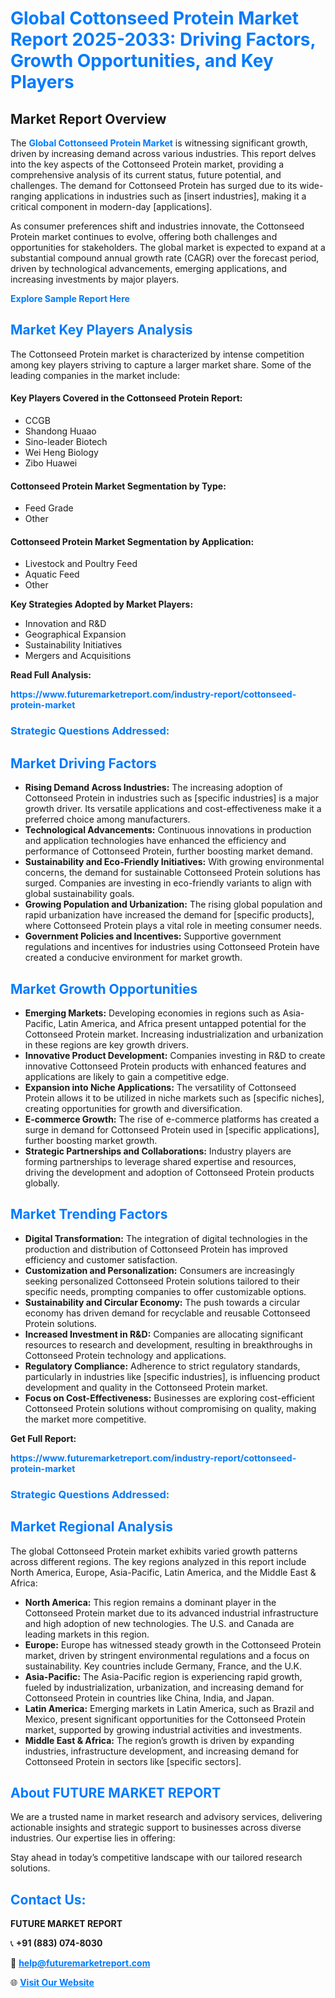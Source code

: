 <h1 style="color: #007BFF;">Global Cottonseed Protein Market Report 2025-2033: Driving Factors, Growth Opportunities, and Key Players</h1>

<section id="overview">
<h2>Market Report Overview</h2>
<p>The <a href="https://www.futuremarketreport.com/industry-report/cottonseed-protein-market" style="color: #007BFF; text-decoration: none;"><strong>Global Cottonseed Protein Market</strong></a> is witnessing significant growth, driven by increasing demand across various industries. This report delves into the key aspects of the Cottonseed Protein market, providing a comprehensive analysis of its current status, future potential, and challenges. The demand for Cottonseed Protein has surged due to its wide-ranging applications in industries such as [insert industries], making it a critical component in modern-day [applications].</p>
<p>As consumer preferences shift and industries innovate, the Cottonseed Protein market continues to evolve, offering both challenges and opportunities for stakeholders. The global market is expected to expand at a substantial compound annual growth rate (CAGR) over the forecast period, driven by technological advancements, emerging applications, and increasing investments by major players.</p>
</section>

<section id="overview">
<p><a href="https://www.futuremarketreport.com/request-sample/reportId=48977" style="color: #007BFF; text-decoration: none;"><strong>Explore Sample Report Here</strong></a></p>
</section>

<section id="key-players">
<h2 style="color: #007BFF;">Market Key Players Analysis</h2>
<p>The Cottonseed Protein market is characterized by intense competition among key players striving to capture a larger market share. Some of the leading companies in the market include:</p>
<h4>Key Players Covered in the Cottonseed Protein Report:</h4>
<ul><li>CCGB</li><li>Shandong Huaao</li><li>Sino-leader Biotech</li><li>Wei Heng Biology</li><li>Zibo Huawei</li></ul>
<h4>Cottonseed Protein Market Segmentation by Type:</h4>
<ul><li>Feed Grade</li><li>Other</li></ul>

<h4>Cottonseed Protein Market Segmentation by Application:</h4>
<ul><li>Livestock and Poultry Feed</li><li>Aquatic Feed</li><li>Other</li></ul>
<p><strong>Key Strategies Adopted by Market Players:</strong></p>
<ul>
<li>Innovation and R&D</li>
<li>Geographical Expansion</li>
<li>Sustainability Initiatives</li>
<li>Mergers and Acquisitions</li>
</ul>
</section>

<section>
<p><strong>Read Full Analysis: </strong></p><a href="https://www.futuremarketreport.com/industry-report/cottonseed-protein-market" style="color: #007BFF; text-decoration: none;"><strong>https://www.futuremarketreport.com/industry-report/cottonseed-protein-market</strong></a>
<h3 style="color: #007BFF;">Strategic Questions Addressed:</h3>
</section>

<section id="driving-factors">
<h2 style="color: #007BFF;">Market Driving Factors</h2>
<ul>
<li><strong>Rising Demand Across Industries:</strong> The increasing adoption of Cottonseed Protein in industries such as [specific industries] is a major growth driver. Its versatile applications and cost-effectiveness make it a preferred choice among manufacturers.</li>
<li><strong>Technological Advancements:</strong> Continuous innovations in production and application technologies have enhanced the efficiency and performance of Cottonseed Protein, further boosting market demand.</li>
<li><strong>Sustainability and Eco-Friendly Initiatives:</strong> With growing environmental concerns, the demand for sustainable Cottonseed Protein solutions has surged. Companies are investing in eco-friendly variants to align with global sustainability goals.</li>
<li><strong>Growing Population and Urbanization:</strong> The rising global population and rapid urbanization have increased the demand for [specific products], where Cottonseed Protein plays a vital role in meeting consumer needs.</li>
<li><strong>Government Policies and Incentives:</strong> Supportive government regulations and incentives for industries using Cottonseed Protein have created a conducive environment for market growth.</li>
</ul>
</section>

<section id="growth-opportunities">
<h2 style="color: #007BFF;">Market Growth Opportunities</h2>
<ul>
<li><strong>Emerging Markets:</strong> Developing economies in regions such as Asia-Pacific, Latin America, and Africa present untapped potential for the Cottonseed Protein market. Increasing industrialization and urbanization in these regions are key growth drivers.</li>
<li><strong>Innovative Product Development:</strong> Companies investing in R&D to create innovative Cottonseed Protein products with enhanced features and applications are likely to gain a competitive edge.</li>
<li><strong>Expansion into Niche Applications:</strong> The versatility of Cottonseed Protein allows it to be utilized in niche markets such as [specific niches], creating opportunities for growth and diversification.</li>
<li><strong>E-commerce Growth:</strong> The rise of e-commerce platforms has created a surge in demand for Cottonseed Protein used in [specific applications], further boosting market growth.</li>
<li><strong>Strategic Partnerships and Collaborations:</strong> Industry players are forming partnerships to leverage shared expertise and resources, driving the development and adoption of Cottonseed Protein products globally.</li>
</ul>
</section>

<section id="trending-factors">
<h2 style="color: #007BFF;">Market Trending Factors</h2>
<ul>
<li><strong>Digital Transformation:</strong> The integration of digital technologies in the production and distribution of Cottonseed Protein has improved efficiency and customer satisfaction.</li>
<li><strong>Customization and Personalization:</strong> Consumers are increasingly seeking personalized Cottonseed Protein solutions tailored to their specific needs, prompting companies to offer customizable options.</li>
<li><strong>Sustainability and Circular Economy:</strong> The push towards a circular economy has driven demand for recyclable and reusable Cottonseed Protein solutions.</li>
<li><strong>Increased Investment in R&D:</strong> Companies are allocating significant resources to research and development, resulting in breakthroughs in Cottonseed Protein technology and applications.</li>
<li><strong>Regulatory Compliance:</strong> Adherence to strict regulatory standards, particularly in industries like [specific industries], is influencing product development and quality in the Cottonseed Protein market.</li>
<li><strong>Focus on Cost-Effectiveness:</strong> Businesses are exploring cost-efficient Cottonseed Protein solutions without compromising on quality, making the market more competitive.</li>
</ul>
</section>

<section>
<p><strong>Get Full Report: </strong></p><a href="https://www.futuremarketreport.com/industry-report/cottonseed-protein-market" style="color: #007BFF; text-decoration: none;"><strong>https://www.futuremarketreport.com/industry-report/cottonseed-protein-market</strong></a>
<h3 style="color: #007BFF;">Strategic Questions Addressed:</h3>
</section>


<section id="regional-analysis">
<h2 style="color: #007BFF;">Market Regional Analysis</h2>
<p>The global Cottonseed Protein market exhibits varied growth patterns across different regions. The key regions analyzed in this report include North America, Europe, Asia-Pacific, Latin America, and the Middle East & Africa:</p>
<ul>
<li><strong>North America:</strong> This region remains a dominant player in the Cottonseed Protein market due to its advanced industrial infrastructure and high adoption of new technologies. The U.S. and Canada are leading markets in this region.</li>
<li><strong>Europe:</strong> Europe has witnessed steady growth in the Cottonseed Protein market, driven by stringent environmental regulations and a focus on sustainability. Key countries include Germany, France, and the U.K.</li>
<li><strong>Asia-Pacific:</strong> The Asia-Pacific region is experiencing rapid growth, fueled by industrialization, urbanization, and increasing demand for Cottonseed Protein in countries like China, India, and Japan.</li>
<li><strong>Latin America:</strong> Emerging markets in Latin America, such as Brazil and Mexico, present significant opportunities for the Cottonseed Protein market, supported by growing industrial activities and investments.</li>
<li><strong>Middle East & Africa:</strong> The region’s growth is driven by expanding industries, infrastructure development, and increasing demand for Cottonseed Protein in sectors like [specific sectors].</li>
</ul>
</section>

<footer>
<h2 style="color: #007BFF;">About FUTURE MARKET REPORT</h2>
<p>We are a trusted name in market research and advisory services, delivering actionable insights and strategic support to businesses across diverse industries. Our expertise lies in offering:</p>

<p>Stay ahead in today’s competitive landscape with our tailored research solutions.</p>

<h2 style="color: #007BFF;">Contact Us:</h2>
<p><strong>FUTURE MARKET REPORT</strong></p>
<p>📞 <strong>+91 (883) 074-8030</strong></p>
<p>📧 <strong><a href="mailto:help@futuremarketreport.com" style="color: #007BFF;">help@futuremarketreport.com</a></strong></p>
<p>🌐 <strong><a href="https://www.futuremarketreport.com/" style="color: #007BFF;">Visit Our Website</a></strong></p>
</footer>